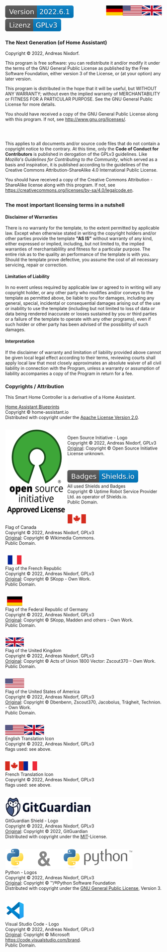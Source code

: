 <a href="COPYRIGHT.en.md"><img src="docs/images/en.svg" valign="top" align="right"/></a>
<a href="COPYRIGHT.de.md"><img src="docs/images/de.svg" valign="top" align="right"/></a>
[![Version][version-badge]][version-url]
[![License][license-badge]][gpl]

### The Next Generation (of Home Assistant)

Copyright © 2022, Andreas Nixdorf.

This program is free software: you can redistribute it and/or
modify it under the terms of the GNU General Public License as
published by the Free Software Foundation, either version 3 of
the License, or (at your option) any later version.

This program is distributed in the hope that it will be useful,
but WITHOUT ANY WARRANTY; without even the implied warranty of
MERCHANTABILITY or FITNESS FOR A PARTICULAR PURPOSE.  See the GNU
General Public License for more details.

You should have received a copy of the GNU General Public
License along with this program.  If not, see
http://www.gnu.org/licenses/.

##
<br>

This applies to all documents and/or source code files that do not contain a copyright notice to the contrary. At this time, only the **Code of Conduct for Contributors** is published in derogation of the GPLv3 guidelines. Like *Mozilla's Guidelines for Contributing to the Community*, which served as a basis and inspiration, it is published according to the guidelines of the Creative Commons Attribution-ShareAlike 4.0 International Public License.

You should have received a copy of the Creative Commons Attribution - ShareAlike license
along with this program. If not, see <https://creativecommons.org/licenses/by-sa/4.0/legalcode.en>.

##

### The most important licensing terms in a nutshell

#### Disclaimer of Warranties

There is no warranty for the template, to the extent permitted by applicable law. Except when otherwise stated in writing the copyright holders and/or other parties provide the template **"AS IS"** without warranty of any kind, either expressed or implied, including, but not limited to, the implied warranties of merchantablility and fitness for a particular purpose. The entire risk as to the quality an performance of the template is with you. Should the template prove defective, you assume the cost of all necessary servicing, repair or correction.

#### Limitation of Liability

In no event unless required by applicable law or agreed to in writing will any copyright holder, or any other party who modifies and/or conveys to the template as permitted above, be liable to you for damages, including any general, special, incidental or consequential damages arising out of the use or inability to use the template (including but not limited to loss of data or data being rendered inaccurate or losses sustained by you or third parties or a failure of the template to operate with any other programs), even if such holder or other party has been advised of the possibility of such damages.

#### Interpretation

If the disclaimer of warranty and limitation of liability provided
above cannot be given local legal effect according to their terms,
reviewing courts shall apply local law that most closely
approximates an absolute waiver of all civil liability in
connection with the Program, unless a warranty or assumption of
liability accompanies a copy of the Program in return for a fee.

### Copyrights / Attribution

This Smart Home Controller is a derivative of a Home Assistant.

[Home Assistant Blueprints][project-url]<br/>
Copyright © home-assistant.io<br/>
Distributed with copyright under the [Apache License Version 2.0][apache].
<br/><br/>

<p ><a href="https://opensource.org/"><img src="docs/images/osi-logo.svg" align="left"/></a></p>
<p><br/>
Open Source Initiative - Logo<br/>
Copyright © 2022, Andreas Nixdorf, GPLv3<br/>
<a href="https://opensource.org/files/OSIApproved_1.png">Original</a>: Copyright © Open Source Initiative<br/>
License unknown.
</p><br/>

[![shields-logo][shields]][shields-url]<br/>
All used Shields and Badges<br/>
Copyright © Uptime Robot Service Provider Ltd. as operator of Shields.io.<br/>
Public Domain.
<br/><br/>

[![canada][canada]][ca-url]<br/>
Flag of Canada<br/>
Copyright ©  2022, Andreas Nixdorf, GPLv3<br/>
[Original][ca-orig]: Copyright © Wikimedia Commons.<br/>
Public Domain.
<br/><br/>

[![france][france]][fr-url]<br/>
Flag of the French Republic<br/>
Copyright ©  2022, Andreas Nixdorf, GPLv3<br/>
[Original][fr-orig]: Copyright © SKopp - Own Work.<br/>
Public Domain.
<br/><br/>

[![germany][germany]][de-url]<br/>
Flag of the Federal Republic of Germany<br/>
Copyright ©  2022, Andreas Nixdorf, GPLv3<br/>
[Original][de-orig]: Copyright © SKopp, Madden and others - Own Work.<br/>
Public Domain.
<br/><br/>

[![uk][uk]][uk-url]<br/>
Flag of the United Kingdom<br/>
Copyright ©  2022, Andreas Nixdorf, GPLv3<br/>
[Original][uk-orig]: Copyright © Acts of Union 1800 Vector: Zscout370 – Own Work.<br/>
Public Domain.
<br/><br/>

[![usa][usa]][usa-url]<br/>
Flag of the United States of America<br/>
Copyright ©  2022, Andreas Nixdorf, GPLv3<br/>
[Original][usa-orig]: Copyright © Dbenbenn, Zscout370, Jacobolus, Trägheit, Technion. - Own Work.<br/>
Public Domain.
<br/><br/>

[![en][en]][gpl]<br/>
English Translation Icon<br/>
Copyright ©  2022, Andreas Nixdorf, GPLv3<br/>
flags used: see above.
<br/><br/>

[![fr][fr]][gpl]<br/>
French Translation Icon<br/>
Copyright ©  2022, Andreas Nixdorf, GPLv3<br/>
flags used: see above.
<br/><br/>

[![ggshield][ggshield]][gpl]<br/>
GitGuardian Shield - Logo<br/>
Copyright © 2022, Andreas Nixdorf, GPLv3<br/>
[Original][gg-orig]: Copyright © 2022, GitGuardian<br/>
Distributed with copyright under the [MIT][mit]-License.
<br/><br/>

[![python][python]][python-url][![and][and]][python-url][![python-logo][python-logo]][python-url]<br/>
Python - Logos<br/>
Copyright ©  2022, Andreas Nixdorf, GPLv3<br/>
[Original][python-orig]: Copyright © ™/®Python Software Foundation<br/>
Distributed with copyright under the [GNU General Public License][gpl], Version 3.
<br/><br/>

[![code][code]][code-url]<br/>
Visual Studio Code - Logo<br/>
Copyright ©  2022, Andreas Nixdorf, GPLv3<br/>
[Original][code-orig]: Copyright © Microsoft<br/>
<https://code.visualstudio.com/brand>.<br/>
 Public Domain.

<!-------------------------------------------------------------------------------------------------------------------------------------->

[canada]: docs/images/canada.svg
[france]: docs/images/france.svg
[germany]: docs/images/germany.svg
[uk]: docs/images/uk.svg
[usa]: docs/images/usa.svg

[logo]: images/hassio-icon.png
[project-url]: https://www.home-assistant.io/docs/automation/using_blueprints/

[license-badge]: docs/images/license.de.svg
[gpl]: LICENSE.md
[apache]: docs/License.apache.de.md
[mit]: docs/License.mit.de.md
[cc-by-sa]: docs/License.cc-by-sa.de.md

[version-badge]: docs/images/version.svg
[version-url]: https://github.com/nixe64/Home-Assistant-Blueprint/releases

[shields]: docs/images/shields-logo.svg
[shields-url]: https://uptimerobot.com/terms/

[ca-url]: https://commons.wikimedia.org/w/index.php?curid=32276527
[ca-orig]: https://upload.wikimedia.org/wikipedia/commons/d/d9/Flag_of_Canada_%28Pantone%29.svg
[fr-url]: https://commons.wikimedia.org/w/index.php?curid=343059
[fr-orig]: https://upload.wikimedia.org/wikipedia/commons/c/c3/Flag_of_France.svg
[de-url]: https://commons.wikimedia.org/w/index.php?curid=343071
[de-orig]: https://upload.wikimedia.org/wikipedia/commons/b/ba/Flag_of_Germany.svg
[uk-url]: https://commons.wikimedia.org/w/index.php?curid=347935
[uk-orig]: https://upload.wikimedia.org/wikipedia/commons/a/ae/Flag_of_the_United_Kingdom.svg
[usa-url]: https://commons.wikimedia.org/w/index.php?curid=318418
[usa-orig]: https://upload.wikimedia.org/wikipedia/commons/a/a4/Flag_of_the_United_States.svg
[en]: docs/images/en.svg
[fr]: docs/images/fr.svg

[osi]: docs/images/osi-logo.svg
[osi-url]: https://opensource.org/
[osi-orig]: https://opensource.org/files/OSIApproved_1.png
[and]: docs/images/and.svg
[python]: docs/images/python.svg
[python-logo]: docs/images/python-logo.svg
[python-url]: https://commons.wikimedia.org/w/index.php?curid=34991637
[python-orig]: https://www.python.org/static/community_logos/python-logo-inkscape.svg
[ggshield]: docs/images/gg-logo.svg
[gg-orig]: https://cdn.jsdelivr.net/gh/gitguardian/ggshield/doc/logo.svg
[code]: docs/images/vscode.svg
[code-url]: https://commons.wikimedia.org/w/index.php?curid=79495290
[code-orig]: https://upload.wikimedia.org/wikipedia/commons/9/9a/Visual_Studio_Code_1.35_icon.svg